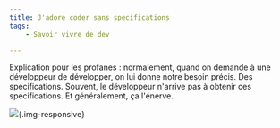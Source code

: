 ```yaml
---
title: J'adore coder sans specifications
tags:
    - Savoir vivre de dev

---
```


Explication pour les profanes : normalement, quand on demande à une développeur de développer, on lui donne notre besoin précis. Des spécifications. Souvent, le développeur n'arrive pas à obtenir ces spécifications. Et généralement, ça l'énerve.

![](/images/mix-it.png){.img-responsive}

<!--more-->
